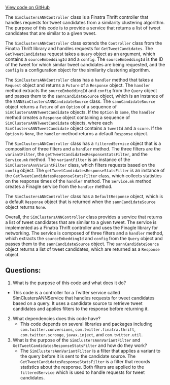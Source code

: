 [View code on GitHub](https://github.com/misbahsy/the-algorithm/simclusters-ann/server/src/main/scala/com/twitter/simclustersann/controllers/SimClustersANNController.scala)

The `SimClustersANNController` class is a Finatra Thrift controller that handles requests for tweet candidates from a similarity clustering algorithm. The purpose of this code is to provide a service that returns a list of tweet candidates that are similar to a given tweet. 

The `SimClustersANNController` class extends the `Controller` class from the Finatra Thrift library and handles requests for `GetTweetCandidates`. The `GetTweetCandidates` request takes a `Query` object as an argument, which contains a `sourceEmbeddingId` and a `config`. The `sourceEmbeddingId` is the ID of the tweet for which similar tweet candidates are being requested, and the `config` is a configuration object for the similarity clustering algorithm.

The `SimClustersANNController` class has a `handler` method that takes a `Request` object and returns a `Future` of a `Response` object. The `handler` method extracts the `sourceEmbeddingId` and `config` from the `Query` object and passes them to the `sannCandidateSource` object, which is an instance of the `SANNSimClustersANNCandidateSource` class. The `sannCandidateSource` object returns a `Future` of an `Option` of a sequence of `SimClustersANNTweetCandidate` objects. If the `Option` is `Some`, the `handler` method creates a `Response` object containing a sequence of `SimClustersANNTweetCandidate` objects, where each `SimClustersANNTweetCandidate` object contains a `tweetId` and a `score`. If the `Option` is `None`, the `handler` method returns a default `Response` object.

The `SimClustersANNController` class has a `filteredService` object that is a composition of three filters and a `handler` method. The three filters are the `variantFilter`, the `getTweetCandidatesResponseStatsFilter`, and the `Service.mk` method. The `variantFilter` is an instance of the `SimClustersAnnVariantFilter` class, which filters requests based on the `config` object. The `getTweetCandidatesResponseStatsFilter` is an instance of the `GetTweetCandidatesResponseStatsFilter` class, which collects statistics on the response times of the `handler` method. The `Service.mk` method creates a Finagle service from the `handler` method.

The `SimClustersANNController` class has a `DefaultResponse` object, which is a default `Response` object that is returned when the `sannCandidateSource` object returns `None`.

Overall, the `SimClustersANNController` class provides a service that returns a list of tweet candidates that are similar to a given tweet. The service is implemented as a Finatra Thrift controller and uses the Finagle library for networking. The service is composed of three filters and a `handler` method, which extracts the `sourceEmbeddingId` and `config` from the `Query` object and passes them to the `sannCandidateSource` object. The `sannCandidateSource` object returns a list of tweet candidates, which are returned as a `Response` object.
## Questions: 
 1. What is the purpose of this code and what does it do?
   - This code is a controller for a Twitter service called SimClustersANNService that handles requests for tweet candidates based on a query. It uses a candidate source to retrieve tweet candidates and applies filters to the response before returning it.
2. What dependencies does this code have?
   - This code depends on several libraries and packages including `com.twitter.conversions`, `com.twitter.finatra.thrift`, `com.twitter.scrooge`, `javax.inject`, and `com.twitter.util`.
3. What is the purpose of the `SimClustersAnnVariantFilter` and `GetTweetCandidatesResponseStatsFilter` and how do they work?
   - The `SimClustersAnnVariantFilter` is a filter that applies a variant to the query before it is sent to the candidate source. The `GetTweetCandidatesResponseStatsFilter` is a filter that records statistics about the response. Both filters are applied to the `filteredService` which is used to handle requests for tweet candidates.